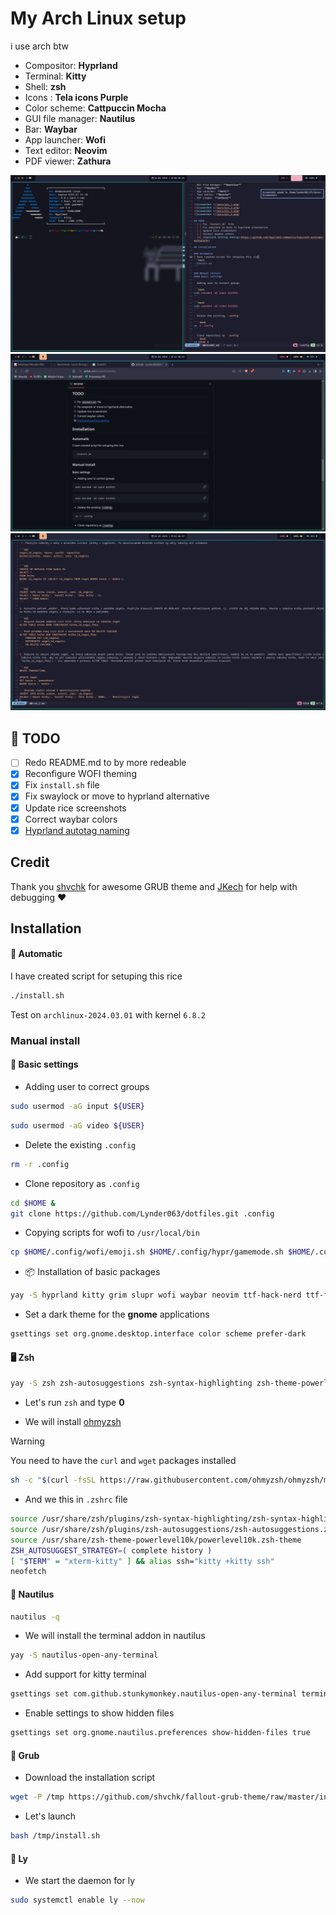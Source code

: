 # My Arch Linux setup
i use arch btw

- Compositor: **Hyprland** 
- Terminal: **Kitty** 
- Shell: **zsh** 
- Icons : **Tela icons Purple**
- Color scheme: **Cattpuccin Mocha** 
- GUI file manager: **Nautilus** 
- Bar: **Waybar** 
- App launcher: **Wofi** 
- Text editor: **Neovim** 
- PDF viewer: **Zathura** 

![Screenshot 1](pics/pic1.png)
![Screenshot 1](pics/pic2.png)
![Screenshot 1](pics/pic3.png)


## 📝 TODO
- [ ] Redo README.md to by more redeable
- [x] Reconfigure WOFI theming 
- [x] Fix `install.sh` file
- [x] Fix swaylock or move to hyprland alternative
- [x] Update rice screenshots
- [x] Correct waybar colors
- [x] [Hyprland autotag naming](https://github.com/hyprland-community/hyprland-autoname-workspaces)

## Credit

Thank you [shvchk](https://github.com/shvchk) for awesome GRUB theme and [JKech](https://gitlab.com/jktech) for help with debugging ❤️


## Installation

#### 📄 Automatic
I have created script for setuping this rice
```bash
./install.sh
```
Test on `archlinux-2024.03.01` with kernel `6.8.2`

### Manual install
#### 📖 Basic settings

- Adding user to correct groups

```bash
sudo usermod -aG input ${USER}
```

```bash
sudo usermod -aG video ${USER}
```

- Delete the existing `.config`

``` bash
rm -r .config
```

- Clone repository as `.config`
``` bash
cd $HOME &
git clone https://github.com/Lynder063/dotfiles.git .config
```

- Copying scripts for wofi to `/usr/local/bin`

```bash
cp $HOME/.config/wofi/emoji.sh $HOME/.config/hypr/gamemode.sh $HOME/.config/wofi/screenshot.sh /usr/local/bin
```

- 📦 Installation of basic packages

``` bash
yay -S hyprland kitty grim slupr wofi waybar neovim ttf-hack-nerd ttf-font-awesome noto-fonts-emoji network-manager-applet blueman-applet dunst hyprpaper catppuccin-gtk-theme-mocha-gnome hyprshot polkit gnome-keyring ly nwg-look neofetch nautilus ocs-url wget curl xdg-desktop-portal-hyprland tela-icon-theme-purple-git hyprland-autoname-workspaces-git hyprlock hypridle wtype wl-clipboard
```

- Set a dark theme for the **gnome** applications

``` bash
gsettings set org.gnome.desktop.interface color scheme prefer-dark
```
#### 🖥️ Zsh

``` bash
yay -S zsh zsh-autosuggestions zsh-syntax-highlighting zsh-theme-powerlevel10k
```

- Let's run `zsh` and type **0**

- We will install [ohmyzsh](https://ohmyz.sh/#install)

> [!WARNING]
> You need to have the `curl` and `wget` packages installed


``` bash
sh -c "$(curl -fsSL https://raw.githubusercontent.com/ohmyzsh/ohmyzsh/master/tools/install.sh)"
```

- And we this in `.zshrc` file
``` bash
source /usr/share/zsh/plugins/zsh-syntax-highlighting/zsh-syntax-highlighting.zsh
source /usr/share/zsh/plugins/zsh-autosuggestions/zsh-autosuggestions.zsh
source /usr/share/zsh-theme-powerlevel10k/powerlevel10k.zsh-theme
ZSH_AUTOSUGGEST_STRATEGY=( complete history )
[ "$TERM" = "xterm-kitty" ] && alias ssh="kitty +kitty ssh"
neofetch
```

#### 📂 Nautilus
 
``` bash
nautilus -q
```

- We will install the terminal addon in nautilus

``` bash
yay -S nautilus-open-any-terminal
```

- Add support for kitty terminal

``` bash
gsettings set com.github.stunkymonkey.nautilus-open-any-terminal terminal kitty
```

- Enable settings to show hidden files


```bash
gsettings set org.gnome.nautilus.preferences show-hidden-files true
```

#### 🔐 Grub

- Download the installation script

``` bash
wget -P /tmp https://github.com/shvchk/fallout-grub-theme/raw/master/install.sh
```

- Let's launch
``` bash
bash /tmp/install.sh
```

#### 🏁 Ly

- We start the daemon for ly
``` bash
sudo systemctl enable ly --now
```

